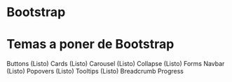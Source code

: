# Bootstrap
# Temas a poner de Bootstrap
Buttons (Listo)
Cards (Listo)
Carousel (Listo)
Collapse (Listo)
Forms
Navbar (Listo)
Popovers (Listo)
Tooltips (Listo)
Breadcrumb
Progress